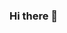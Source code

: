 ### Hi there 👋

<!--
**Jurgen212/Jurgen212** is a ✨ _special_ ✨ repository because its `README.md` (this file) appears on your GitHub profile.

Here are some ideas to get you started:

- 🔭 Currently a student in systems engineering...
- 🌱 I’m currently learning ...
- 👯 I am currently improving my skills in web development ...
- 🤔 Taste for the Backend but passion for the FrontEnd ...
- 💬 I have also handled Java to solve different logical problems ...
- 📫 How to reach me: jurgensanclemente@gmail.com ...
- ⚡ Fun fact: I like to program in txt ...

![giphy](https://user-images.githubusercontent.com/82098469/199127688-b4303c9f-d186-4aa6-8446-a07221548cec.gif)

-->
